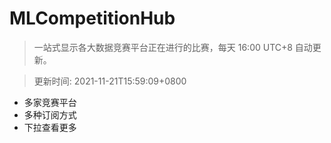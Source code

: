 # MLCompetitionHub

> 一站式显示各大数据竞赛平台正在进行的比赛，每天 16:00 UTC+8 自动更新。
  
> 更新时间: 2021-11-21T15:59:09+0800 

* 多家竞赛平台
* 多种订阅方式
* 下拉查看更多